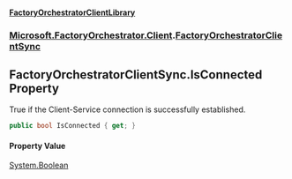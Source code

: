 #### [FactoryOrchestratorClientLibrary](./FactoryOrchestratorClientLibrary.md 'FactoryOrchestratorClientLibrary')
### [Microsoft.FactoryOrchestrator.Client](./Microsoft-FactoryOrchestrator-Client.md 'Microsoft.FactoryOrchestrator.Client').[FactoryOrchestratorClientSync](./Microsoft-FactoryOrchestrator-Client-FactoryOrchestratorClientSync.md 'Microsoft.FactoryOrchestrator.Client.FactoryOrchestratorClientSync')
## FactoryOrchestratorClientSync.IsConnected Property
True if the Client-Service connection is successfully established.  
```csharp
public bool IsConnected { get; }
```
#### Property Value
[System.Boolean](https://docs.microsoft.com/en-us/dotnet/api/System.Boolean 'System.Boolean')  
